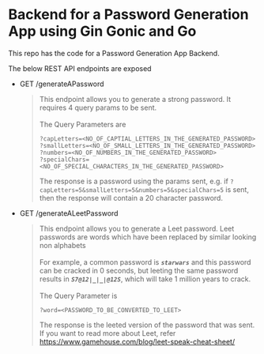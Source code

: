 # Backend for a Password Generation App using Gin Gonic and Go

This repo has the code for a Password Generation App Backend. 

The below REST API endpoints are exposed

* GET /generateAPassword
  
  > This endpoint allows you to generate a strong password. It requires 4 query params to be sent.<br><br>
  > The Query Parameters are
  > ```
  > ?capLetters=<NO_OF_CAPTIAL_LETTERS_IN_THE_GENERATED_PASSWORD>
  > ?smallLetters=<NO_OF_SMALL_LETTERS_IN_THE_GENERATED_PASSWORD>
  > ?numbers=<NO_OF_NUMBERS_IN_THE_GENERATED_PASSWORD>
  > ?specialChars=<NO_OF_SPECIAL_CHARACTERS_IN_THE_GENERATED_PASSWORD>
  > ```
  > The response is a password using the params sent, e.g. if `?capLetters=5&smallLetters=5&numbers=5&specialChars=5` is sent, then the response will contain a 20 character password.  

  
* GET /generateALeetPassword
  
  > This endpoint allows you to generate a Leet password. Leet passwords are words which have been replaced by similar looking non alphabets<br><br>
  > For example, a common password is _**`starwars`**_ and this password can be cracked in 0 seconds, but leeting the same password results in _**`S7@12|_|_|@12S`**_, which will take 1 million years to crack.<br><br>
  > The Query Parameter is
  > ```
  > ?word=<PASSWORD_TO_BE_CONVERTED_TO_LEET> 
  > ```
  > The response is the leeted version of the password that was sent.
  > If you want to read more about Leet, refer https://www.gamehouse.com/blog/leet-speak-cheat-sheet/ 
